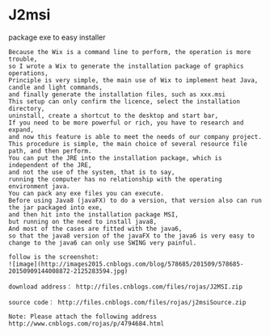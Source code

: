 # J2msi
package exe to easy installer

    Because the Wix is a command line to perform, the operation is more trouble, 
    so I wrote a Wix to generate the installation package of graphics operations,
    Principle is very simple, the main use of Wix to implement heat Java, candle and light commands, 
    and finally generate the installation files, such as xxx.msi
    This setup can only confirm the licence, select the installation directory,
    uninstall, create a shortcut to the desktop and start bar,
    If you need to be more powerful or rich, you have to research and expand, 
    and now this feature is able to meet the needs of our company project.
    This procedure is simple, the main choice of several resource file path, and then perform.
    You can put the JRE into the installation package, which is independent of the JRE,
    and not the use of the system, that is to say, 
    running the computer has no relationship with the operating environment java.
    You can pack any exe files you can execute.
    Before using Java8 (javaFX) to do a version, that version also can run the jar packaged into exe, 
    and then hit into the installation package MSI,
    but running on the need to install java8,
    And most of the cases are fitted with the java6, 
    so that the java8 version of the javaFX to the java6 is very easy to change to the java6 can only use SWING very painful.

    follow is the screenshot:
    ![image](http://images2015.cnblogs.com/blog/578685/201509/578685-20150909144008872-2125283594.jpg)  
    
    download address： http://files.cnblogs.com/files/rojas/J2MSI.zip

    source code： http://files.cnblogs.com/files/rojas/j2msiSource.zip

    Note: Please attach the following address  http://www.cnblogs.com/rojas/p/4794684.html

